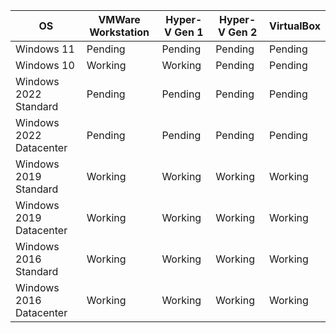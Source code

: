 | OS                      | VMWare Workstation | Hyper-V Gen 1 | Hyper-V Gen 2 | VirtualBox |
|-------------------------|--------------------|---------------|---------------|------------|
| Windows 11              | Pending            | Pending       | Pending       | Pending    |
| Windows 10              | Working            | Working       | Pending       | Pending    |
| Windows 2022 Standard   | Pending            | Pending       | Pending       | Pending    |
| Windows 2022 Datacenter | Pending            | Pending       | Pending       | Pending    |
| Windows 2019 Standard   | Working            | Working       | Working       | Working    |
| Windows 2019 Datacenter | Working            | Working       | Working       | Working    |
| Windows 2016 Standard   | Working            | Working       | Working       | Working    |
| Windows 2016 Datacenter | Working            | Working       | Working       | Working    |
